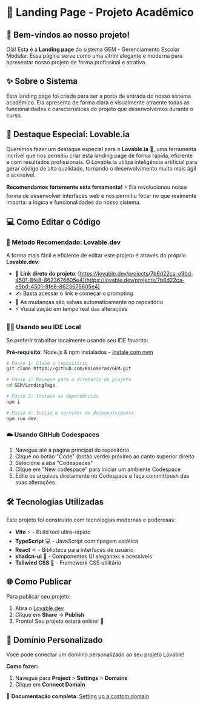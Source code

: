 # 🚀 Landing Page - Projeto Acadêmico

## 🌟 Bem-vindos ao nosso projeto!

Olá! Esta é a **Landing page** do sistema GEM - Gerenciamento Escolar Modular. Essa página serve como uma vitrini elegante e moderna para apresentar nosso projeto de forma profissinal e atrativa.

## ✨ Sobre o Sistema

Esta landing page foi criada para ser a porta de entrada do nosso sistema acadêmico. Ela apresenta de forma clara e visualmente atraente todas as funcionalidades e características do projeto que desenvolvemos durante o curso.

## 💖 Destaque Especial: Lovable.ia

Queremos fazer um destaque especial para o **Lovable.ia** 🌟, uma ferramenta incrível que nos permitiu criar esta landing page de forma rápida, eficiente e com resultados profissionais. O Lovable.ia utiliza inteligência artificial para gerar código de alta qualidade, tornando o desenvolvimento muito mais ágil e acessível.

**Recomendamos fortemente esta ferramenta!** ⚡ Ela revolucionou nossa forma de desenvolver interfaces web e nos permitiu focar no que realmente importa: a lógica e funcionalidades do nosso sistema.

## 💻 Como Editar o Código

### 🌟 Método Recomendado: Lovable.dev

A forma mais fácil e eficiente de editar este projeto é através do próprio **Lovable.dev**:

- 🔗 **Link direto do projeto**: [https://lovable.dev/projects/7b6d22ca-e9bd-4501-8fe8-8623676605e4](https://lovable.dev/projects/7b6d22ca-e9bd-4501-8fe8-8623676605e4)
- ✍️ Basta acessar o link e começar o prompting
- 💾 As mudanças são salvas automaticamente no repositório
- ⚡ Visualização em tempo real das alterações

### 👩‍💻 Usando seu IDE Local

Se preferir trabalhar localmente usando seu IDE favorito:

**Pré-requisito**: Node.js & npm instalados - [instale com nvm](https://github.com/nvm-sh/nvm#installing-and-updating)

```bash
# Passo 1: Clone o repositório
git clone https://github.com/KaioVeras/GEM.git

# Passo 2: Navegue para o diretório do projeto
cd GEM/LandingPage

# Passo 3: Instale as dependências
npm i

# Passo 4: Inicie o servidor de desenvolvimento
npm run dev
```
### ☁️ Usando GitHub Codespaces

1. Navegue até a página principal do repositório
2. Clique no botão "Code" (botão verde) próximo ao canto superior direito
3. Selecione a aba "Codespaces"
4. Clique em "New codespace" para iniciar um ambiente Codespace
5. Edite os arquivos diretamente no Codespace e faça commit/push das suas alterações

## 🛠️ Tecnologias Utilizadas

Este projeto foi construído com tecnologias modernas e poderosas:

- **Vite** ⚡ - Build tool ultra-rápido
- **TypeScript** 💻 - JavaScript com tipagem estática
- **React** ⚛️ - Biblioteca para interfaces de usuário
- **shadcn-ui** 🎨 - Componentes UI elegantes e acessíveis
- **Tailwind CSS** 💨 - Framework CSS utilitário

## 🌐 Como Publicar

Para publicar seu projeto:

1. Abra o [Lovable.dev](https://lovable.dev)
2. Clique em **Share** → **Publish**
3. Pronto! Seu projeto estará online! 🚀

## 🌟 Domínio Personalizado

Você pode conectar um domínio personalizado ao seu projeto Lovable!

**Como fazer:**
1. Navegue para **Project** > **Settings** > **Domains**
2. Clique em **Connect Domain**

📖 **Documentação completa**: [Setting up a custom domain](https://docs.lovable.dev/tips-tricks/custom-domain#step-by-step-guide)




